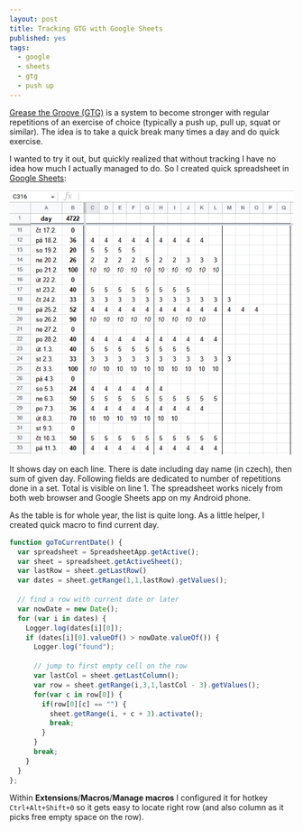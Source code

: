 ```yaml
---
layout: post
title: Tracking GTG with Google Sheets
published: yes
tags:
  - google
  - sheets
  - gtg
  - push up
---
```

[Grease the Groove (GTG)][1] is a system to become stronger with regular repetitions of an exercise of choice (typically a push up, pull up, squat or similar). The idea is to take a quick break many times a day and do quick exercise.

I wanted to try it out, but quickly realized that without tracking I have no idea how much I actually managed to do. So I created quick spreadsheet in [Google Sheets][2]:

![GTG sheet](/img/gtg.png)

It shows day on each line. There is date including day name (in czech), then sum of given day. Following fields are dedicated to number of repetitions done in a set. Total is visible on line 1. The spreadsheet works nicely from both web browser and Google Sheets app on my Android phone.

As the table is for whole year, the list is quite long. As a little helper, I created quick macro to find current day.

```js
function goToCurrentDate() {
  var spreadsheet = SpreadsheetApp.getActive();
  var sheet = spreadsheet.getActiveSheet();
  var lastRow = sheet.getLastRow()
  var dates = sheet.getRange(1,1,lastRow).getValues();

  // find a row with current date or later
  var nowDate = new Date();
  for (var i in dates) {
    Logger.log(dates[i][0]);
    if (dates[i][0].valueOf() > nowDate.valueOf()) {
      Logger.log("found");

      // jump to first empty cell on the row
      var lastCol = sheet.getLastColumn();
      var row = sheet.getRange(i,3,1,lastCol - 3).getValues();
      for(var c in row[0]) {
        if(row[0][c] == "") {
          sheet.getRange(i, + c + 3).activate();
          break;
        }
      }
      break;
    }    
  }  
};
```

Within **Extensions**/**Macros**/**Manage macros** I configured it for hotkey `Ctrl+Alt+Shift+0` so it gets easy to locate right row (and also column as it picks free empty space on the row).

[1]: https://www.artofmanliness.com/health-fitness/fitness/get-stronger-by-greasing-the-groove/
[2]: https://docs.google.com/spreadsheets
